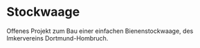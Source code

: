 # Stockwaage
Offenes Projekt zum Bau einer einfachen Bienenstockwaage, des Imkervereins Dortmund-Hombruch.
